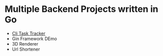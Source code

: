 # Multiple Backend Projects written in Go

- [Cli Task Tracker](https://roadmap.sh/projects/task-tracker)
- Gin Framework DEmo
- 3D Renderer 
- Url Shortener